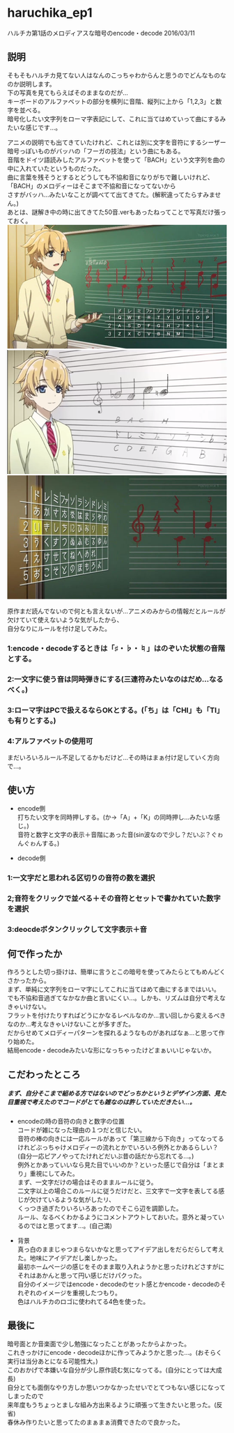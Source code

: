 # haruchika_ep1
ハルチカ第1話のメロディアスな暗号のencode・decode 2016/03/11    

## 説明
そもそもハルチカ見てない人はなんのこっちゃわからんと思うのでどんなものなのか説明します。  
下の写真を見てもらえばそのままなのだが…  
キーボードのアルファベットの部分を横列に音階、縦列に上から「1,2,3」と数字を並べる。  
暗号化したい文字列をローマ字表記にして、これに当てはめていって曲にするみたいな感じです…。  
  
アニメの説明でも出てきていたけれど、これとは別に文字を音符にするシーザー暗号っぽいものがバッハの「フーガの技法」という曲にもある。  
音階をドイツ語読みしたアルファベットを使って「BACH」という文字列を曲の中に入れていたというものだった。  
曲に言葉を残そうとするとどうしても不協和音になりがちで難しいけれど、「BACH」のメロディーはそこまで不協和音になってないから  
さすがバッハ…みたいなことが調べてて出てきてた。(解釈違ってたらすみません。)  
あとは、謎解き中の時に出てきてた50音.verもあったねってことで写真だけ張っておく。  
![](https://github.com/wmrn/haruchika_ep1/blob/master/data/main_code.jpg)
![](https://github.com/wmrn/haruchika_ep1/blob/master/data/Fugue.jpg)
![](https://github.com/wmrn/haruchika_ep1/blob/master/data/50_sound_ver.jpg)

原作まだ読んでないので何とも言えないが…アニメのみからの情報だとルールが欠けていて使えないような気がしたから、  
自分なりにルールを付け足してみた。  
### 1:encode・decodeするときは「♯・♭・♮」はのぞいた状態の音階とする。
### 2:一文字に使う音は同時弾きにする(三連符みたいなのはだめ…なるべく。)
### 3:ローマ字はPCで扱えるならOKとする。(「ち」は「CHI」も「TI」も有りとする。)
### 4:アルファベットの使用可
まだいろいろルール不足してるかもだけど…その時はまぁ付け足していく方向で…。  

## 使い方
* encode側  
打ちたい文字を同時押しする。(か→「A」+「K」の同時押し…みたいな感じ。)  
音符と数字と文字の表示＋音階にあった音(sin波なので少し？だいぶ？ぐゎんぐゎんする。)  

* decode側  
### 1:一文字だと思われる区切りの音符の数を選択
### 2;音符をクリックで並べる＋その音符とセットで書かれていた数字を選択
### 3:deocdeボタンクリックして文字表示＋音


## 何で作ったか
作ろうとした切っ掛けは、簡単に言うとこの暗号を使ってみたらとてもめんどくさかったから。  
まず、単純に文字列をローマ字にしてこれに当てはめて曲にするまではいい。  
でも不協和音過ぎてなかなか曲と言いにくい…。しかも、リズムは自分で考えなきゃいけない。  
フラットを付けたりすればどうにかなるレベルなのか…言い回しから変えるべきなのか…考えなきゃいけないことが多すぎた。  
だからせめてメロディーパターンを探れるようなものがあればなぁ…と思って作り始めた。  
結局encode・decodeみたいな形になっちゃったけどまぁいいじゃないか。  


## こだわったところ
##### まず、自分そこまで組める方ではないのでどっちかというとデザイン方面、見た目重視で考えたのでコードがとても雑なのは許していただきたい…。
* encodeの時の音符の向きと数字の位置  
コードが雑になった理由の１つだと信じたい。  
音符の棒の向きには一応ルールがあって「第三線から下向き」ってなってるけれどぶっちゃけメロディーの流れとかでいろいろ例外とかあるらしい？  
(自分一応ピアノやってたけれどだいぶ昔の話だから忘れてる…。)  
例外とかあっていいなら見た目でいいのか？といった感じで自分は「まとまり」重視にしてみた。  
まず、一文字だけの場合はそのままルールに従う。  
二文字以上の場合このルールに従うだけだと、三文字で一文字を表してる感じが欠けているような気がしたリ、  
くっつき過ぎたりいろいろあったのでそこら辺を調節した。  
ルール、なるべくわかるようにコメントアウトしておいた。意外と凝っているのではと思ってます…。(自己満)  

* 背景  
真っ白のままじゃつまらないかなと思ってアイデア出しをだらだらして考えた。地味にアイデアだし楽しかった。  
最初ホームページの感じをそのまま取り入れようかと思ったけれどさすがにそれはあかんと思って円い感じだけパクった。  
自分のイメージではencode・decodeのセット感とかencode・decodeのそれぞれのイメージを重視したつもり。  
色はハルチカのロゴに使われてる4色を使った。  


## 最後に
暗号面とか音楽面で少し勉強になったことがあったからよかった。  
これきっかけにencode・decodeほかに作ってみようかと思った…。(おそらく実行は当分あとになる可能性大。)  
このおかげで本嫌いな自分が少し原作読む気になってる。(自分にとっては大成長)  
自分とても面倒なやり方しか思いつかなかったせいでとてつもない感じになってしまったので  
来年度もうちょっとましな組み方出来るように頑張って生きたいと思った。(反省)  
春休み作りたいと思ってたのまぁまぁ消費できたので良かった。  